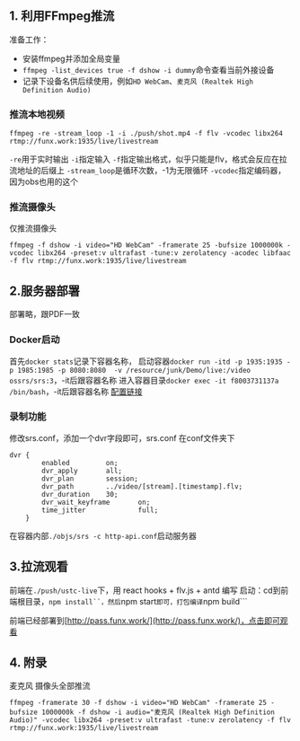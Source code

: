 ## 1. 利用FFmpeg推流
准备工作：
* 安装ffmpeg并添加全局变量
* ```ffmpeg -list_devices true -f dshow -i dummy```命令查看当前外接设备
* 记录下设备名供后续使用，例如```HD WebCam```、```麦克风 (Realtek High Definition Audio)```

### 推流本地视频
```
ffmpeg -re -stream_loop -1 -i ./push/shot.mp4 -f flv -vcodec libx264 rtmp://funx.work:1935/live/livestream
```
```-re```用于实时输出
```-i```指定输入
```-f```指定输出格式，似乎只能是flv，格式会反应在拉流地址的后缀上
```-stream_loop```是循环次数，-1为无限循环
```-vcodec```指定编码器，因为obs也用的这个

### 推流摄像头
仅推流摄像头
```
ffmpeg -f dshow -i video="HD WebCam" -framerate 25 -bufsize 1000000k -vcodec libx264 -preset:v ultrafast -tune:v zerolatency -acodec libfaac -f flv rtmp://funx.work:1935/live/livestream
```


## 2.服务器部署
部署略，跟PDF一致
### Docker启动
首先```docker stats```记录下容器名称，
启动容器```docker run -itd -p 1935:1935 -p 1985:1985 -p 8080:8080  -v /resource/junk/Demo/live:/video ossrs/srs:3```，-it后跟容器名称
进入容器目录```docker exec -it f8003731137a  /bin/bash```，-it后跟容器名称
[配置链接](https://www.jianshu.com/p/4b628b3badae)

### 录制功能
修改srs.conf，添加一个dvr字段即可，srs.conf 在conf文件夹下
```
dvr {
        enabled         on;
        dvr_apply       all;
        dvr_plan        session;
        dvr_path        ../video/[stream].[timestamp].flv;
        dvr_duration    30;
        dvr_wait_keyframe       on;
        time_jitter             full;
    }
```
在容器内部```./objs/srs -c http-api.conf```启动服务器

## 3.拉流观看
前端在```./push/ustc-live```下，用 react hooks + flv.js + antd 编写
启动：cd到前端根目录，```npm install``，然后```npm start```即可，打包编译```npm build```

前端已经部署到[http://pass.funx.work/](http://pass.funx.work/)，点击即可观看


## 4. 附录
麦克风 摄像头全部推流
```
ffmpeg -framerate 30 -f dshow -i video="HD WebCam" -framerate 25 -bufsize 1000000k -f dshow -i audio="麦克风 (Realtek High Definition Audio)" -vcodec libx264 -preset:v ultrafast -tune:v zerolatency -f flv rtmp://funx.work:1935/live/livestream
```